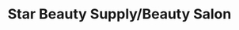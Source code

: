 ---
title: "Star Beauty Supply/Beauty Salon"
url: /tampa/star-beauty-supply-beauty-salon/
shop: hairdresser
---